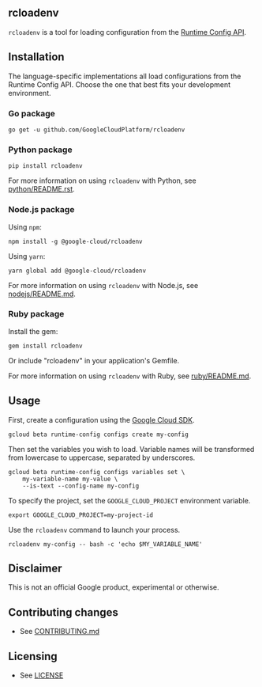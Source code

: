 ## rcloadenv

`rcloadenv` is a tool for loading configuration from the [Runtime Config
API](https://cloud.google.com/deployment-manager/runtime-configurator/).

## Installation

The language-specific implementations all load configurations from the Runtime
Config API. Choose the one that best fits your development environment.

### Go package

    go get -u github.com/GoogleCloudPlatform/rcloadenv

### Python package

    pip install rcloadenv

For more information on using `rcloadenv` with Python, see
[python/README.rst]().

### Node.js package

Using `npm`:

    npm install -g @google-cloud/rcloadenv

Using `yarn`:

    yarn global add @google-cloud/rcloadenv

For more information on using `rcloadenv` with Node.js, see
[nodejs/README.md]().

### Ruby package

Install the gem:

    gem install rcloadenv

Or include "rcloadenv" in your application's Gemfile.

For more information on using `rcloadenv` with Ruby, see [ruby/README.md]().

## Usage

First, create a configuration using the [Google Cloud
SDK](https://cloud.google.com/sdk/).

    gcloud beta runtime-config configs create my-config

Then set the variables you wish to load. Variable names will be transformed
from lowercase to uppercase, separated by underscores.

    gcloud beta runtime-config configs variables set \
        my-variable-name my-value \
        --is-text --config-name my-config

To specify the project, set the `GOOGLE_CLOUD_PROJECT` environment variable.

    export GOOGLE_CLOUD_PROJECT=my-project-id

Use the `rcloadenv` command to launch your process.

    rcloadenv my-config -- bash -c 'echo $MY_VARIABLE_NAME'

## Disclaimer

This is not an official Google product, experimental or otherwise.

## Contributing changes

* See [CONTRIBUTING.md](CONTRIBUTING.md)

## Licensing

* See [LICENSE](LICENSE)

